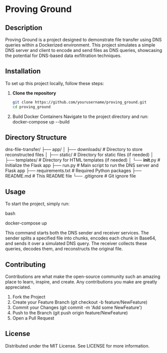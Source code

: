 # Proving Ground

## Description

Proving Ground is a project designed to demonstrate file transfer using DNS queries within a Dockerized environment. This project simulates a simple DNS server and client to encode and send files as DNS queries, showcasing the potential for DNS-based data exfiltration techniques.

## Installation

To set up this project locally, follow these steps:

1. **Clone the repository**
   ```bash
   git clone https://github.com/yourusername/proving_ground.git
   cd proving_ground
2. Build Docker Containers
   Navigate to the project directory and run:
   docker-compose up --build

## Directory Structure

dns-file-transfer/
├── app/
│   ├── downloads/           # Directory to store reconstructed files
│   ├── static/              # Directory for static files (if needed)
│   ├── templates/           # Directory for HTML templates (if needed)
│   └── __init__.py          # Initialize the Flask app
├── run.py                   # Main script to run the DNS server and Flask app
├── requirements.txt         # Required Python packages
├── README.md                # This README file
└── .gitignore               # Git ignore file

## Usage

To start the project, simply run:

bash

docker-compose up

This command starts both the DNS sender and receiver services. The sender splits a specified file into chunks, encodes each chunk in Base64, and sends it over a simulated DNS query. The receiver collects these queries, decodes them, and reconstructs the original file.

## Contributing

Contributions are what make the open-source community such an amazing place to learn, inspire, and create. Any contributions you make are greatly appreciated.

1.    Fork the Project
2.    Create your Feature Branch (git checkout -b feature/NewFeature)
3.    Commit your Changes (git commit -m 'Add some NewFeature')
4.    Push to the Branch (git push origin feature/NewFeature)
5.    Open a Pull Request

## License

Distributed under the MIT License. See LICENSE for more information.

